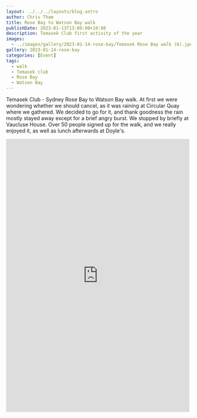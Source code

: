 ```yaml
---
layout: ../../../layouts/blog.astro
author: Chris Tham
title: Rose Bay to Watson Bay walk
publishDate: 2023-01-13T13:00:00+10:00
description: Temasek Club first activity of the year
images:
  - ../images/gallery/2023-01-14-rose-bay/Temasek Rose Bay walk (6).jpeg
gallery: 2023-01-14-rose-bay
categories: [Event]
tags:
  - walk
  - Temasek club
  - Rose Bay
  - Watson Bay
---
```


Temasek Club - Sydney Rose Bay to Watson Bay walk. At first we were wondering whether we should cancel, as it was raining at Circular Quay where we gathered. We decided to go for it, and thank goodness the rain mostly stayed away except for a brief angry burst. We stopped by briefly at Vaucluse House. Over 50 people signed up for the walk, and we really enjoyed it, as well as lunch afterwards at Doyle's.

<iframe src="https://www.facebook.com/plugins/post.php?href=https%3A%2F%2Fwww.facebook.com%2Fchris1.tham%2Fposts%2Fpfbid0kT7MfFjbjF4k9uxhAXtdUbEGC7qyg1dT1QcUdD7ngphGHShV4YKKcnXWMJzf46tSl&show_text=true&width=500" width="500" height="742" style="border:none;overflow:hidden" scrolling="no" frameborder="0" allowfullscreen="true" allow="autoplay; clipboard-write; encrypted-media; picture-in-picture; web-share"></iframe>